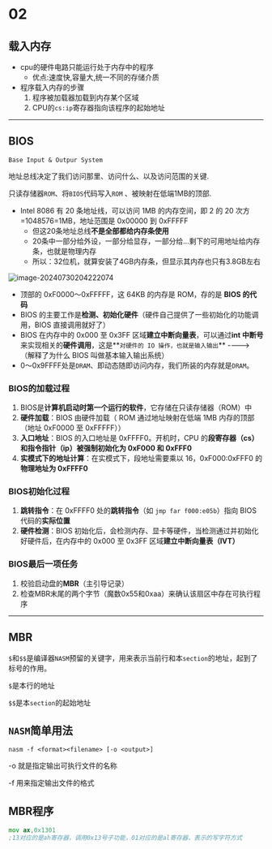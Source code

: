 # 02

## 载入内存

- cpu的硬件电路只能运行处于内存中的程序
  - 优点:速度快,容量大,统一不同的存储介质
- 程序载入内存的步骤
  1. 程序被加载器加载到内存某个区域
  2. CPU的`cs:ip`寄存器指向该程序的起始地址

------



## BIOS

`Base Input & Outpur System`

地址总线决定了我们访问那里、访问什么、以及访问范围的关键.

只读存储器`ROM`、将`BIOS`代码写入`ROM` 、被映射在低端1MB的顶部.

- Intel 8086 有 20 条地址线，可以访问 1MB 的内存空间，即 2 的 20 次方=1048576=1MB，地址范围是 0x00000 到 0xFFFFF
  - 但这20条地址总线**不是全部都给内存条使用**
  - 20条中一部分给外设，一部分给显存，一部分给...剩下的可用地址给内存条，也就是物理内存
  - 所以：32位机，就算安装了4GB内存条，但显示其内存也只有3.8GB左右

![image-20240730204222074](/home/future/图片/image-20240730204222074.png)

- 顶部的 0xF0000～0xFFFFF，这 64KB 的内存是 ROM，存的是 **BIOS 的代码**
- BIOS 的主要工作是**检测、初始化硬件**（硬件自己提供了一些初始化的功能调用，BIOS 直接调用就好了）
- BIOS 在内存中的 0x000 至 0x3FF 区域**建立中断向量表**，可以通过**int 中断号**来实现相关的**硬件调用**，这是**`对硬件的 IO 操作，也就是输入输出`** ----> （解释了为什么 BIOS 叫做基本输入输出系统）
- 0～0x9FFFF处是`DRAM`、即动态随即访问内存，我们所装的内存就是`DRAM`。

### BIOS的加载过程

1. BIOS是**计算机启动时第一个运行的软件**，它存储在只读存储器（ROM）中
2. **硬件加载**：BIOS 由硬件加载（ ROM 通过地址映射在低端 1MB 内存的顶部（地址 0xF0000 至 0xFFFFF））
3. **入口地址**：BIOS 的入口地址是 0xFFFF0。开机时，CPU 的**段寄存器（cs）和指令指针（ip）被强制初始化为 0xF000 和 0xFFF0**
4. **实模式下的地址计算**：在实模式下，段地址需要乘以 16，0xF000:0xFFF0 的**物理地址为 0xFFFF0**

### BIOS初始化过程

1. **跳转指令**：在 0xFFFF0 处的**跳转指令**（如 `jmp far f000:e05b`）指向 BIOS 代码的**实际位置**
2. **硬件检测**：BIOS 初始化后，会检测内存、显卡等硬件，当检测通过并初始化好硬件后，在内存中的 0x000 至 0x3FF 区域**建立中断向量表（IVT）**

### BIOS最后一项任务

1. 校验启动盘的**MBR**（主引导记录）
2. 检查MBR末尾的两个字节（魔数0x55和0xaa）来确认该扇区中存在可执行程序

------

## MBR

`$`和`$$`是编译器`NASM`预留的关键字，用来表示当前行和本`section`的地址，起到了标号的作用。

`$`是本行的地址

`$$`是本`section`的起始地址

## `NASM`简单用法

```smarty
nasm -f <format><filename> [-o <output>]
```

-o 就是指定输出可执行文件的名称

-f 用来指定输出文件的格式

## MBR程序

```asm
mov ax,0x1301
;13对应的是ah寄存器，调用0x13号子功能，01对应的是al寄存器、表示的写字符方式
```


